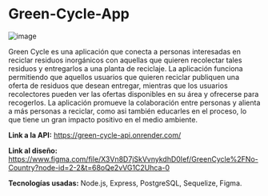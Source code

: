 # Green-Cycle-App

![image](https://user-images.githubusercontent.com/103332103/233787358-25b29f59-0564-46b6-81c9-ed11d0538e69.png)

Green Cycle es una aplicación que conecta a personas interesadas en reciclar residuos inorgánicos con aquellas que quieren recolectar tales residuos y entregarlos a una planta de reciclaje. La aplicación funciona permitiendo que aquellos usuarios que quieren reciclar publiquen una oferta de residuos que desean entregar, mientras que los usuarios recolectores pueden ver las ofertas disponibles en su área y ofrecerse para recogerlos. La aplicación promueve la colaboración entre personas y alienta a más personas a reciclar, como asi también educarles en el proceso, lo que tiene un gran impacto positivo en el medio ambiente.

**Link a la API:** https://green-cycle-api.onrender.com/

**Link al diseño:** https://www.figma.com/file/X3Vn8D7jSkVvnykdhD0Ief/GreenCycle%2FNo-Country?node-id=2-2&t=68oQe2vVG1C2Uhca-0

**Tecnologías usadas:** Node.js, Express, PostgreSQL, Sequelize, Figma.
